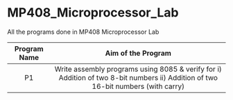# MP408_Microprocessor_Lab
All the programs done in MP408 Microprocessor Lab

|Program Name|Aim of the Program|
|:----------:|:----------------:|
|P1|Write assembly programs using 8085 & verify for i) Addition of two 8-bit numbers ii) Addition of two 16-bit numbers (with carry)|
